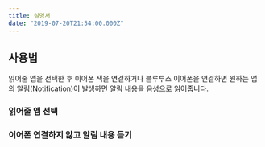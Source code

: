 ```yaml
---
title: 설명서
date: "2019-07-20T21:54:00.000Z"
---
```


## 사용법

읽어줄 앱을 선택한 후 이어폰 잭을 연결하거나 블루투스 이어폰을 연결하면 원하는 앱의 알림(Notification)이 발생하면 알림 내용을 음성으로 읽어줍니다.

### 읽어줄 앱 선택

### 이어폰 연결하지 않고 알림 내용 듣기

